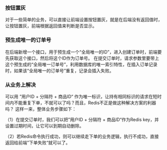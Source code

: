### 按钮置灰

对于一些简单的业务，可以直接让前端设置按钮置灰，就是在后端没有返回值时，让按钮置灰，前端根据返回值来判断是否显示。

### 预生成唯一的订单号

在后端新增一个接口，用于预生成一个“全局唯一的ID”，进入创建订单时，前端要先获取这个接口，然后将这个ID作为订单号。 
在提交订单时，请求参数里要带上这个预生成的“全局唯一订单号”，利用数据库的唯一索引特性，在插入订单记录时，如果该“全局唯一的订单号”重复，记录会插入失败。

### 从业务上解决

可以用 ”用户ID + 分隔符 + 商品ID“ 作为唯一标识，让持有相同标识的请求在短时间内不能重复下单，不就可以了吗？而且，Redis不正是做这种解决方案的利器吗？ 
这样一来，整体业务步骤如下：

（1）在提交订单时，我们可以把”用户ID + 分隔符 + 商品ID“作为Redis key，并设置过期时间，让它可以到期自动删除。

（2）若Redis命令执行成功，则可以继续走下单的业务逻辑，执行不成功，直接返回给前端”下单失败“就可以了。
